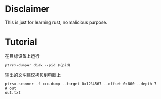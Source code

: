# Disclaimer

This is just for learning rust, no malicious purpose.

# Tutorial

在目标设备上运行

```shell
ptrsx-dumper disk --pid $(pid)
```

输出的文件建议拷贝到电脑上 

```shell
ptrsx-scanner -f xxx.dump --target 0x1234567 --offset 0:800 --depth 7
# out
out.txt
```

